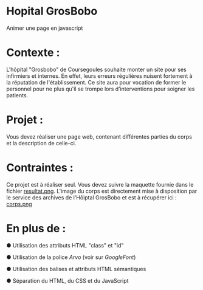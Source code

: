 # Hopital GrosBobo
Animer une page en javascript

# Contexte :
L'hôpital "Grosbobo" de Coursegoules souhaite monter un site pour ses infirmiers et internes. 
En effet, leurs erreurs régulières nuisent fortement à la réputation de l'établissement. 
Ce site aura pour vocation de former le personnel pour ne plus qu'il se trompe lors d’interventions pour soigner les patients.

# Projet :
Vous devez réaliser une page web, contenant différentes parties du corps et la description de celle-ci.

# Contraintes :
Ce projet est à réaliser seul.
Vous devez suivre la maquette fournie dans le fichier [resultat.png](resultat.png).
L'image du corps est directement mise à disposition par le service des archives de l'Hôiptal GrosBobo et est à récupérer ici : [corps.png](corps.png)

# En plus de :
● Utilisation des attributs HTML "class" et "id"

● Utilisation de la police _Arvo_ (voir sur _GoogleFont_)

● Utilisation des balises et attributs HTML sémantiques

● Séparation du HTML, du CSS et du JavaScript
